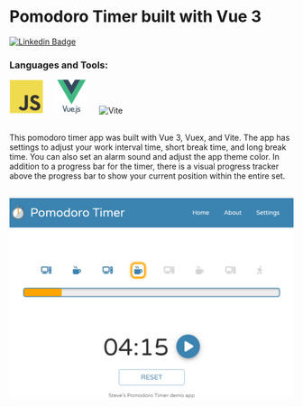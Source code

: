# Pomodoro Timer built with Vue 3

[![Linkedin Badge](https://img.shields.io/badge/-Steven_McGrew-blue?style=flat&logo=Linkedin&logoColor=white)](https://www.linkedin.com/in/steven-mcgrew/)

### **Languages and Tools:**

<img src="https://raw.githubusercontent.com/devicons/devicon/1119b9f84c0290e0f0b38982099a2bd027a48bf1/icons/javascript/javascript-original.svg" alt="Javascript" width="60"/>&nbsp;&nbsp;&nbsp;&nbsp;&nbsp;<img src="https://raw.githubusercontent.com/devicons/devicon/1119b9f84c0290e0f0b38982099a2bd027a48bf1/icons/vuejs/vuejs-original-wordmark.svg" alt="Vue.js" width="60"/>&nbsp;&nbsp;&nbsp;&nbsp;&nbsp;<img src="https://vitejs.dev/logo.svg" alt="Vite" width="60"/>
<br>
<br>

This pomodoro timer app was built with Vue 3, Vuex, and Vite. The app has settings to adjust your work interval time, short break time, and long break time. You can also set an alarm sound and adjust the app theme color. In addition to a progress bar for the timer, there is a visual progress tracker above the progress bar to show your current position within the entire set.
<br>
<br>

<img src="https://github.com/StevenMcgrew/Vue3_PomodoroTimer/blob/master/pomodoro-timer-app.png?raw=true" alt="Image of Pomodor Timer app"/>
